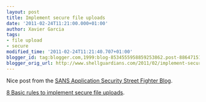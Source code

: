 ```yaml
---
layout: post
title: Implement secure file uploads
date: '2011-02-24T11:21:00.000+01:00'
author: Xavier Garcia
tags:
- file upload
- secure
modified_time: '2011-02-24T11:21:40.707+01:00'
blogger_id: tag:blogger.com,1999:blog-8534555958859253862.post-8864715109120412334
blogger_orig_url: http://www.shellguardians.com/2011/02/implement-secure-file-uploads.html
---
```

Nice post from the [SANS Application Security Street Fighter Blog](http://blogs.sans.org/appsecstreetfighter/).  
  
[8 Basic rules to implement secure file uploads](http://blogs.sans.org/appsecstreetfighter/2009/12/28/8-basic-rules-to-implement-secure-file-uploads/).
